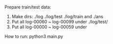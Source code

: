 Prepare train/test data:
1. Make dirs: ./log ./log/test ./log/train and ./ans
2. Put all log-00060 ~ log-00099 under ./log/test/
3. Put all log-00000 ~ log-00059 under

How to run:
python3 main.py
